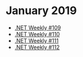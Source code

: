 # January 2019

- [.NET Weekly #109](number-109.md)
- [.NET Weekly #110](number-110.md)
- [.NET Weekly #111](number-111.md)
- [.NET Weekly #112](number-112.md)
